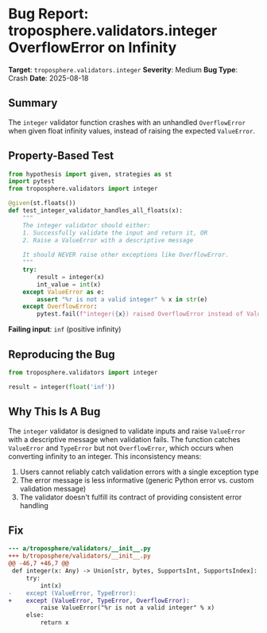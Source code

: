 # Bug Report: troposphere.validators.integer OverflowError on Infinity

**Target**: `troposphere.validators.integer`
**Severity**: Medium
**Bug Type**: Crash
**Date**: 2025-08-18

## Summary

The `integer` validator function crashes with an unhandled `OverflowError` when given float infinity values, instead of raising the expected `ValueError`.

## Property-Based Test

```python
from hypothesis import given, strategies as st
import pytest
from troposphere.validators import integer

@given(st.floats())
def test_integer_validator_handles_all_floats(x):
    """
    The integer validator should either:
    1. Successfully validate the input and return it, OR
    2. Raise a ValueError with a descriptive message
    
    It should NEVER raise other exceptions like OverflowError.
    """
    try:
        result = integer(x)
        int_value = int(x)
    except ValueError as e:
        assert "%r is not a valid integer" % x in str(e)
    except OverflowError:
        pytest.fail(f"integer({x}) raised OverflowError instead of ValueError")
```

**Failing input**: `inf` (positive infinity)

## Reproducing the Bug

```python
from troposphere.validators import integer

result = integer(float('inf'))
```

## Why This Is A Bug

The `integer` validator is designed to validate inputs and raise `ValueError` with a descriptive message when validation fails. The function catches `ValueError` and `TypeError` but not `OverflowError`, which occurs when converting infinity to an integer. This inconsistency means:

1. Users cannot reliably catch validation errors with a single exception type
2. The error message is less informative (generic Python error vs. custom validation message)
3. The validator doesn't fulfill its contract of providing consistent error handling

## Fix

```diff
--- a/troposphere/validators/__init__.py
+++ b/troposphere/validators/__init__.py
@@ -46,7 +46,7 @@
 def integer(x: Any) -> Union[str, bytes, SupportsInt, SupportsIndex]:
     try:
         int(x)
-    except (ValueError, TypeError):
+    except (ValueError, TypeError, OverflowError):
         raise ValueError("%r is not a valid integer" % x)
     else:
         return x
```